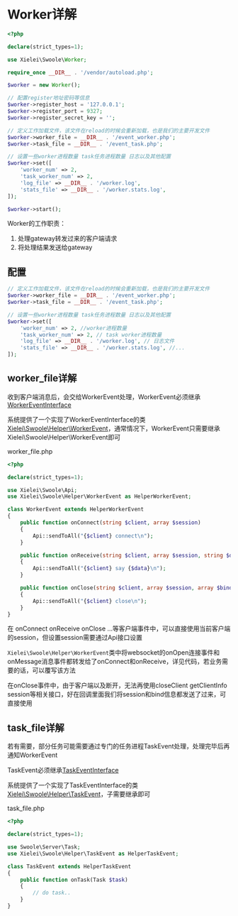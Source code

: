 # Worker详解

```php
<?php

declare(strict_types=1);

use Xielei\Swoole\Worker;

require_once __DIR__ . '/vendor/autoload.php';

$worker = new Worker();

// 配置register地址密码等信息
$worker->register_host = '127.0.0.1';
$worker->register_port = 9327;
$worker->register_secret_key = '';

// 定义工作加载文件，该文件在reload的时候会重新加载，也是我们的主要开发文件
$worker->worker_file = __DIR__ . '/event_worker.php';
$worker->task_file = __DIR__ . '/event_task.php';

// 设置一些worker进程数量 task任务进程数量 日志以及其他配置
$worker->set([
    'worker_num' => 2,
    'task_worker_num' => 2,
    'log_file' => __DIR__ . '/worker.log',
    'stats_file' => __DIR__ . '/worker.stats.log',
]);

$worker->start();
```

Worker的工作职责：

1. 处理gateway转发过来的客户端请求
2. 将处理结果发送给gateway

## 配置

``` php
// 定义工作加载文件，该文件在reload的时候会重新加载，也是我们的主要开发文件
$worker->worker_file = __DIR__ . '/event_worker.php';
$worker->task_file = __DIR__ . '/event_task.php';

// 设置一些worker进程数量 task任务进程数量 日志以及其他配置
$worker->set([
    'worker_num' => 2, //worker进程数量
    'task_worker_num' => 2, // task worker进程数量
    'log_file' => __DIR__ . '/worker.log', // 日志文件
    'stats_file' => __DIR__ . '/worker.stats.log', //...
]);
```

## worker_file详解

收到客户端消息后，会交给WorkerEvent处理，WorkerEvent必须继承[WorkerEventInterface](../../src/Interfaces/WorkerEventInterface.php)

系统提供了一个实现了WorkerEventInterface的类[Xielei\Swoole\Helper\WorkerEvent](../../src/Helper/WorkerEvent.php)，通常情况下，WorkerEvent只需要继承Xielei\Swoole\Helper\WorkerEvent即可

worker_file.php

``` php
<?php

declare(strict_types=1);

use Xielei\Swoole\Api;
use Xielei\Swoole\Helper\WorkerEvent as HelperWorkerEvent;

class WorkerEvent extends HelperWorkerEvent
{
    public function onConnect(string $client, array $session)
    {
        Api::sendToAll("{$client} connect\n");
    }

    public function onReceive(string $client, array $session, string $data)
    {
        Api::sendToAll("{$client} say {$data}\n");
    }

    public function onClose(string $client, array $session, array $bind)
    {
        Api::sendToAll("{$client} close\n");
    }
}
```

在 onConnect onReceive onClose ...等客户端事件中，可以直接使用当前客户端的session，但设置session需要通过Api接口设置

`Xielei\Swoole\Helper\WorkerEvent`类中将websocket的onOpen连接事件和onMessage消息事件都转发给了onConnect和onReceive，详见代码，若业务需要的话，可以覆写该方法

在onClose事件中，由于客户端以及断开，无法再使用closeClient getClientInfo session等相关接口，好在回调里面我们将session和bind信息都发送了过来，可直接使用

## task_file详解

若有需要，部分任务可能需要通过专门的任务进程TaskEvent处理，处理完毕后再通知WorkerEvent

TaskEvent必须继承[TaskEventInterface](../../src/Interfaces/TaskEventInterface.php)

系统提供了一个实现了TaskEventInterface的类[Xielei\Swoole\Helper\TaskEvent](../../src/Helper/TaskEvent.php)，子需要继承即可

task_file.php

``` php
<?php

declare(strict_types=1);

use Swoole\Server\Task;
use Xielei\Swoole\Helper\TaskEvent as HelperTaskEvent;

class TaskEvent extends HelperTaskEvent
{
    public function onTask(Task $task)
    {
        // do task..
    }
}
```

